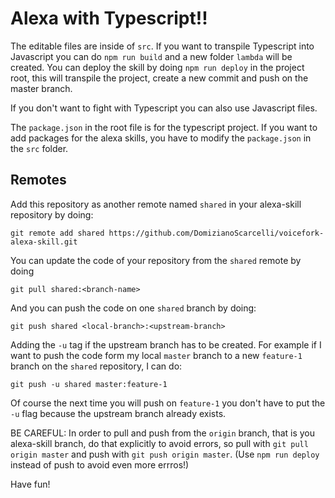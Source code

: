 # Alexa with Typescript!!

The editable files are inside of `src`. If you want to transpile Typescript into Javascript you can do `npm run build` and a new folder `lambda` will be created. You can deploy the skill by doing `npm run deploy` in the project root, this will transpile the project, create a new commit and push on the master branch.

If you don't want to fight with Typescript you can also use Javascript files.

The `package.json` in the root file is for the typescript project. If you want to add packages for the alexa skills, you have to modify the `package.json` in the `src` folder.

## Remotes

Add this repository as another remote named `shared` in your alexa-skill repository by doing:

```
git remote add shared https://github.com/DomizianoScarcelli/voicefork-alexa-skill.git
```

You can update the code of your repository from the `shared` remote by doing
```
git pull shared:<branch-name>
```
And you can push the code on one `shared` branch by doing:

```
git push shared <local-branch>:<upstream-branch>
```

Adding the `-u` tag if the upstream branch has to be created.
For example if I want to push the code form my local `master` branch to a new `feature-1` branch on the `shared` repository, I can do:

```
git push -u shared master:feature-1
```
Of course the next time you will push on `feature-1` you don't have to put the `-u` flag because the upstream branch already exists.

BE CAREFUL: In order to pull and push from the `origin` branch, that is you alexa-skill branch, do that explicitly to avoid errors, so pull with `git pull origin master` and push with `git push origin master`. (Use `npm run deploy` instead of push to avoid even more errros!)

Have fun!
